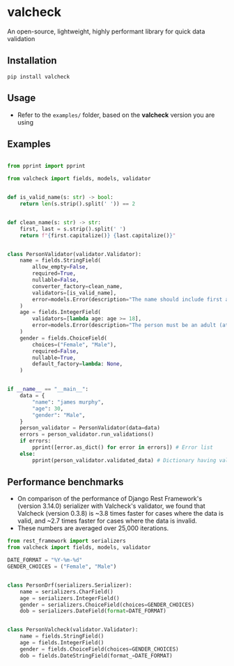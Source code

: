 # valcheck
An open-source, lightweight, highly performant library for quick data validation

## Installation
```
pip install valcheck
```

## Usage
- Refer to the `examples/` folder, based on the **valcheck** version you are using

## Examples
```python

from pprint import pprint

from valcheck import fields, models, validator


def is_valid_name(s: str) -> bool:
    return len(s.strip().split(' ')) == 2


def clean_name(s: str) -> str:
    first, last = s.strip().split(' ')
    return f"{first.capitalize()} {last.capitalize()}"


class PersonValidator(validator.Validator):
    name = fields.StringField(
        allow_empty=False,
        required=True,
        nullable=False,
        converter_factory=clean_name,
        validators=[is_valid_name],
        error=models.Error(description="The name should include first and last name. Eg: `Sundar Pichai`"),
    )
    age = fields.IntegerField(
        validators=[lambda age: age >= 18],
        error=models.Error(description="The person must be an adult (at least 18 years old)"),
    )
    gender = fields.ChoiceField(
        choices=("Female", "Male"),
        required=False,
        nullable=True,
        default_factory=lambda: None,
    )


if __name__ == "__main__":
    data = {
        "name": "james murphy",
        "age": 30,
        "gender": "Male",
    }
    person_validator = PersonValidator(data=data)
    errors = person_validator.run_validations()
    if errors:
        pprint([error.as_dict() for error in errors]) # Error list
    else:
        pprint(person_validator.validated_data) # Dictionary having validated data (by field)
```

## Performance benchmarks
- On comparison of the performance of Django Rest Framework's (version 3.14.0) serializer with Valcheck's
validator, we found that Valcheck (version 0.3.8) is ~3.8 times faster for cases where the data is
valid, and ~2.7 times faster for cases where the data is invalid.
- These numbers are averaged over 25,000 iterations.

```python
from rest_framework import serializers
from valcheck import fields, models, validator

DATE_FORMAT = "%Y-%m-%d"
GENDER_CHOICES = ("Female", "Male")


class PersonDrf(serializers.Serializer):
    name = serializers.CharField()
    age = serializers.IntegerField()
    gender = serializers.ChoiceField(choices=GENDER_CHOICES)
    dob = serializers.DateField(format=DATE_FORMAT)


class PersonValcheck(validator.Validator):
    name = fields.StringField()
    age = fields.IntegerField()
    gender = fields.ChoiceField(choices=GENDER_CHOICES)
    dob = fields.DateStringField(format_=DATE_FORMAT)
```
